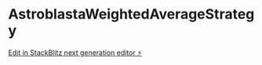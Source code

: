 # AstroblastaWeightedAverageStrategy

[Edit in StackBlitz next generation editor ⚡️](https://stackblitz.com/~/github.com/0xSkrillah/AstroblastaWeightedAverageStrategy)